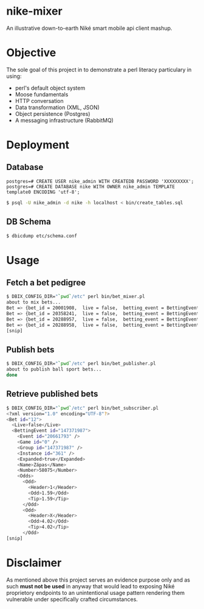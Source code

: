 # nike-mixer
An illustrative down-to-earth Niké smart mobile api client mashup.

# Objective
The sole goal of this project in to demonstrate a perl literacy particulary in using:

* perl's default object system 
* Moose fundamentals
* HTTP conversation
* Data transformation (XML, JSON)
* Object persistence (Postgres)
* A messaging infrastructure (RabbitMQ)

# Deployment

## Database

```psql
postgres=# CREATE USER nike_admin WITH CREATEDB PASSWORD 'XXXXXXXXX';
postgres=# CREATE DATABASE nike WITH OWNER nike_admin TEMPLATE template0 ENCODING 'utf-8';
```

```bash
$ psql -U nike_admin -d nike -h localhost < bin/create_tables.sql
```

## DB Schema

```bash
$ dbicdump etc/schema.conf
```

# Usage

## Fetch a bet pedigree

```bash
$ DBIX_CONFIG_DIR="`pwd`/etc" perl bin/bet_mixer.pl
about to mix bets...
Bet => {bet_id = 20001908,  live = false,  betting_event = BettingEvent => {id = 147361821,  event_id = 20001908,  game_id = 0, group_id = 147361821, instance_id = 363, expanded = true, name = "Zápas", number = 32915, odds => [Odd => {header = "1",  odd = 1,  tip = "1"}, Odd => {header = "X",  odd = 7,  tip = "X"}, Odd => {header = "2",  odd = 11,  tip = "2"}, Odd => {header = "1X",  odd = 1,  tip = "4"}, Odd => {header = "X2",  odd = 4,  tip = "5"}, Odd => {header = "12",  odd = 1,  tip = "3"}], popular_tip = 1, status = "VYPISANA"}, opponent_away = "Dinamo Riga", opponent_home = "CSKA Moskva", sport = "Sport => {sport_id = 3,  name = "Hokej"}"}
Bet => {bet_id = 20358241,  live = false,  betting_event = BettingEvent => {id = 147361832,  event_id = 20358241,  game_id = 0, group_id = 147361832, instance_id = 363, expanded = true, name = "Zápas", number = 32985, odds => [Odd => {header = "1",  odd = 3,  tip = "1"}, Odd => {header = "X",  odd = 4,  tip = "X"}, Odd => {header = "2",  odd = 1,  tip = "2"}, Odd => {header = "1X",  odd = 1,  tip = "4"}, Odd => {header = "X2",  odd = 1,  tip = "5"}, Odd => {header = "12",  odd = 1,  tip = "3"}], popular_tip = 2, status = "VYPISANA"}, opponent_away = "HC 07 Detva", opponent_home = "Slovensko 20", sport = "Sport => {sport_id = 3,  name = "Hokej"}"}
Bet => {bet_id = 20288957,  live = false,  betting_event = BettingEvent => {id = 147362013,  event_id = 20288957,  game_id = 0, group_id = 147362013, instance_id = 363, expanded = true, name = "Zápas", number = 33485, odds => [Odd => {header = "1",  odd = 1,  tip = "1"}, Odd => {header = "X",  odd = 4,  tip = "X"}, Odd => {header = "2",  odd = 3,  tip = "2"}, Odd => {header = "1X",  odd = 1,  tip = "4"}, Odd => {header = "X2",  odd = 2,  tip = "5"}, Odd => {header = "12",  odd = 1,  tip = "3"}], popular_tip = 1, status = "VYPISANA"}, opponent_away = "Iserlohn", opponent_home = "Ingolstadt", sport = "Sport => {sport_id = 3,  name = "Hokej"}"}
Bet => {bet_id = 20288958,  live = false,  betting_event = BettingEvent => {id = 147362014,  event_id = 20288958,  game_id = 0, group_id = 147362014, instance_id = 363, expanded = true, name = "Zápas", number = 33486, odds => [Odd => {header = "1",  odd = 1,  tip = "1"}, Odd => {header = "X",  odd = 4,  tip = "X"}, Odd => {header = "2",  odd = 3,  tip = "2"}, Odd => {header = "1X",  odd = 1,  tip = "4"}, Odd => {header = "X2",  odd = 2,  tip = "5"}, Odd => {header = "12",  odd = 1,  tip = "3"}], popular_tip = 1, status = "VYPISANA"}, opponent_away = "Bremerhaven", opponent_home = "Nürnberg", sport = "Sport => {sport_id = 3,  name = "Hokej"}"}
[snip]
```

## Publish bets

```bash
$ DBIX_CONFIG_DIR="`pwd`/etc" perl bin/bet_publisher.pl
about to publish ball sport bets...
done
```

## Retrieve published bets

```bash
$ DBIX_CONFIG_DIR="`pwd`/etc" perl bin/bet_subscriber.pl
<?xml version="1.0" encoding="UTF-8"?>
<Bet id="12">
  <Live>false</Live>
  <BettingEvent id="147371987">
    <Event id="20661793" />
    <Game id="0" />
    <Group id="147371987" />
    <Instance id="361" />
    <Expanded>true</Expanded>
    <Name>Zápas</Name>
    <Number>58075</Number>
    <Odds>
      <Odd>
        <Header>1</Header>
        <Odd>1.59</Odd>
        <Tip>1.59</Tip>
      </Odd>
      <Odd>
        <Header>X</Header>
        <Odd>4.02</Odd>
        <Tip>4.02</Tip>
      </Odd>
[snip]
```

# Disclaimer

As mentioned above this project serves an evidence purpose only and as such **must not be used** in anyway that would lead to exposing Niké proprietory endpoints to an unintentional usage pattern rendering them vulnerable under specifically crafted circumstances.
